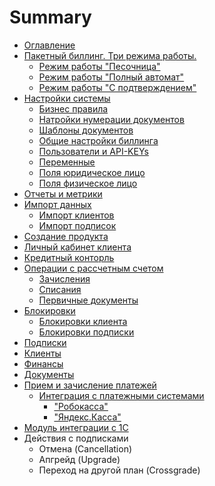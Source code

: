 # Summary

* [Оглавление](README.md)
* [Пакетный биллинг. Три режима работы.](packet_billing.md)
   * [Режим работы "Песочница"](sandbox.md)
   * [Режим работы "Полный автомат"](vtoroi_punt.md)
   * [Режим работы "С подтверждением"](igfkn.md)
* [Настройки системы](nastroiki_sistemi.md)
   * [Бизнес правила](biznes_pravila.md)
   * [Натройки нумерации документов](natroiki_numeratsii_dokumentov.md)
   * [Шаблоны документов](shabloni_dokumentov.md)
   * [Общие настройки биллинга](obschie_nastroiki_billinga.md)
   * [Пользователи и API-KEYs](polzovateli_i_api-keys.md)
   * [Переменные](peremennie.md)
   * [Поля юридическое лицо](polya_yuridicheskoe_litso.md)
   * [Поля физическое лицо](polya_fizicheskoe_litso.md)
* [Отчеты и метрики](otcheti_i_metriki.md)
* [Импорт данных](import_dannih.md)
   * [Импорт клиентов](import_klientov.md)
   * [Импорт подписок](import_podpisok.md)
* [Создание продукта](sozdanie_produkta.md)
* [Личный кабинет клиента](lichnii_kabinet_klienta.md)
* [Кредитный конторль](kreditnii_kontorl.md)
* [Операции с рассчетным счетом](rasschetnii_schet_klienta.md)
   * [Зачисления](zachisleniya.md)
   * [Списания](spisaniya.md)
   * [Первичные документы](pervichnie_dokumenti.md)
* [Блокировки](blokirovki.md)
   * [Блокировки клиента](blokirovki_klienta.md)
   * [Блокировки подписки](blokirovki_podpiski.md)
* [Подписки](subscriptions.md)
* [Клиенты](klients.md)
* [Финансы](zagruzka_platezhei_iz_banka.md)
* [Документы](dokumenti.md)
* [Прием и зачисление платежей](finansi.md)
   * [Интеграция с платежными системами](payment_systems.md)
       * ["Робокасса"](robokassa.md)
       * ["Яндекс.Касса"](yandex_money.md)
* [Модуль интеграции с 1С](1с_integration.md)
* Действия с подписками
   * Отмена (Cancellation)
   * Апгрейд (Upgrade)
   * Переход на другой план (Crossgrade)

